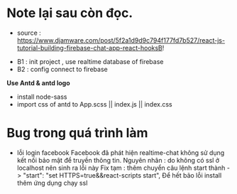 # Note lại sau còn đọc. 
- source : https://www.djamware.com/post/5f2a1d9d9c794f177fd7b527/react-js-tutorial-building-firebase-chat-app-react-hooksB!

+ B1 : init project , use realtime database of firebase
+ B2 : config connect to firebase 

**Use Antd & antd logo**
- install node-sass
- import css of antd to App.scss || index.js || index.css 

# Bug trong quá trình làm 
- lỗi login facebook 
    Facebook đã phát hiện realtime-chat không sử dụng kết nối bảo mật để truyền thông tin.
    Nguyên nhân : do không có ssl ở localhost nên sinh ra lỗi này 
    Fix tạm : thêm chuyển câu lệnh start thành -> "start": "set HTTPS=true&&react-scripts start",
    Để hết bão lỗi install thêm ứng dụng chạy ssl


